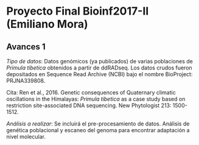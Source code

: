 # Proyecto Final Bioinf2017-II (Emiliano Mora)
## Avances 1
_Tipo de datos_: Datos genómicos (ya publicados) de varias poblaciones de _Primula tibetica_ obtenidos a partir de ddRADseq. Los datos crudos fueron depositados en Sequence Read Archive (NCBI) bajo el nombre BioProject: PRJNA339808.

Cita: Ren et al., 2016. Genetic consequences of Quaternary climatic oscillations in the Himalayas: _Primula tibetica_ as a case study based on restriction site-associated DNA sequencing. New Phytologist 213: 1500-1512.

_Análisis a realizar_: Se incluirá el pre-procesamiento de datos. Análisis de genética poblacional y escaneo del genoma para encontrar adaptación a nivel molecular.
